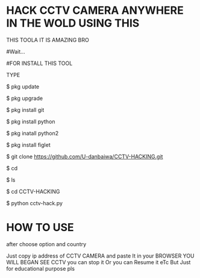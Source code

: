 # HACK CCTV CAMERA ANYWHERE IN THE WOLD USING THIS

THIS TOOLA IT IS AMAZING BRO

#Wait...


#FOR INSTALL THIS TOOL



TYPE


$ pkg update

$ pkg upgrade

$ pkg install git


$ pkg install python


$ pkg inatall python2


$ pkg install figlet


$ git clone https://github.com/U-danbaiwa/CCTV-HACKING.git


$ cd


$ ls


$ cd CCTV-HACKING


$ python cctv-hack.py


# HOW TO USE

after choose option and country

Just copy ip address of CCTV CAMERA and paste 
It in your BROWSER YOU WILL BEGAN SEE CCTV
you can stop it
Or you can Resume it
eTc
But Just for educational purpose pls




